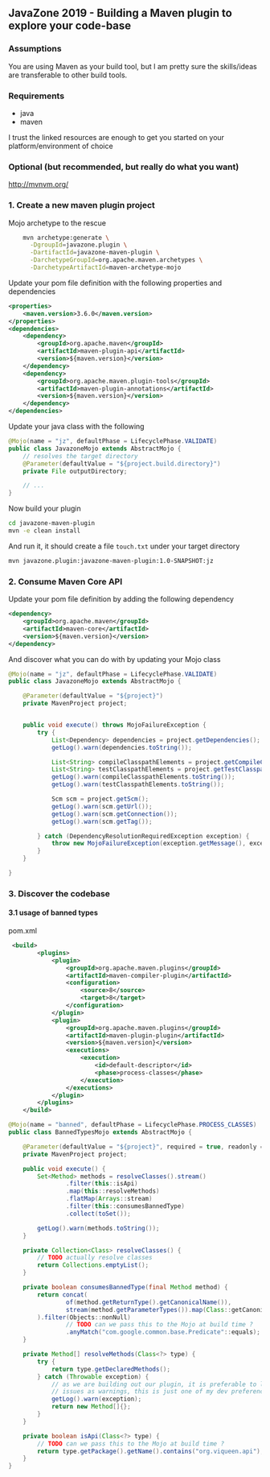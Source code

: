 ## JavaZone 2019 - Building a Maven plugin to explore your code-base

### Assumptions

You are using Maven as your build tool, but I am pretty sure the skills/ideas are transferable to other build tools.

### Requirements

* java
* maven

I trust the linked resources are enough to get you started on your platform/environment of choice

### Optional (but recommended, but really do what you want)

http://mvnvm.org/



### 1. Create a new maven plugin project

Mojo archetype to the rescue

```bash
    mvn archetype:generate \
      -DgroupId=javazone.plugin \
      -DartifactId=javazone-maven-plugin \
      -DarchetypeGroupId=org.apache.maven.archetypes \
      -DarchetypeArtifactId=maven-archetype-mojo
```

Update your pom file definition with the following properties and dependencies

```xml
<properties>
    <maven.version>3.6.0</maven.version>
</properties>
<dependencies>
    <dependency>
        <groupId>org.apache.maven</groupId>
        <artifactId>maven-plugin-api</artifactId>
        <version>${maven.version}</version>
    </dependency>
    <dependency>
        <groupId>org.apache.maven.plugin-tools</groupId>
        <artifactId>maven-plugin-annotations</artifactId>
        <version>${maven.version}</version>
    </dependency>
</dependencies>
```

Update your java class with the following

```java
@Mojo(name = "jz", defaultPhase = LifecyclePhase.VALIDATE)
public class JavazoneMojo extends AbstractMojo {
    // resolves the target directory
    @Parameter(defaultValue = "${project.build.directory}")
    private File outputDirectory;

    // ...
}
```

Now build your plugin

```bash
cd javazone-maven-plugin
mvn -e clean install

```

And run it, it should create a file `touch.txt` under your target directory

```bash
mvn javazone.plugin:javazone-maven-plugin:1.0-SNAPSHOT:jz
```

### 2. Consume Maven Core API

Update your pom file definition by adding the following dependency

```xml
<dependency>
    <groupId>org.apache.maven</groupId>
    <artifactId>maven-core</artifactId>
    <version>${maven.version}</version>
</dependency>
```

And discover what you can do with by updating your Mojo class

```java
@Mojo(name = "jz", defaultPhase = LifecyclePhase.VALIDATE)
public class JavazoneMojo extends AbstractMojo {

    @Parameter(defaultValue = "${project}")
    private MavenProject project;


    public void execute() throws MojoFailureException {
        try {
            List<Dependency> dependencies = project.getDependencies();
            getLog().warn(dependencies.toString());

            List<String> compileClasspathElements = project.getCompileClasspathElements();
            List<String> testClasspathElements = project.getTestClasspathElements();
            getLog().warn(compileClasspathElements.toString());
            getLog().warn(testClasspathElements.toString());

            Scm scm = project.getScm();
            getLog().warn(scm.getUrl());
            getLog().warn(scm.getConnection());
            getLog().warn(scm.getTag());

        } catch (DependencyResolutionRequiredException exception) {
            throw new MojoFailureException(exception.getMessage(), exception);
        }
    }

}
```

### 3. Discover the codebase

#### 3.1 usage of banned types

pom.xml

```xml
 <build>
        <plugins>
            <plugin>
                <groupId>org.apache.maven.plugins</groupId>
                <artifactId>maven-compiler-plugin</artifactId>
                <configuration>
                    <source>8</source>
                    <target>8</target>
                </configuration>
            </plugin>
            <plugin>
                <groupId>org.apache.maven.plugins</groupId>
                <artifactId>maven-plugin-plugin</artifactId>
                <version>${maven.version}</version>
                <executions>
                    <execution>
                        <id>default-descriptor</id>
                        <phase>process-classes</phase>
                    </execution>
                </executions>
            </plugin>
        </plugins>
    </build>
```

```java
@Mojo(name = "banned", defaultPhase = LifecyclePhase.PROCESS_CLASSES)
public class BannedTypesMojo extends AbstractMojo {

    @Parameter(defaultValue = "${project}", required = true, readonly = true)
    private MavenProject project;

    public void execute() {
        Set<Method> methods = resolveClasses().stream()
                .filter(this::isApi)
                .map(this::resolveMethods)
                .flatMap(Arrays::stream)
                .filter(this::consumesBannedType)
                .collect(toSet());

        getLog().warn(methods.toString());
    }

    private Collection<Class> resolveClasses() {
        // TODO actually resolve classes
        return Collections.emptyList();
    }

    private boolean consumesBannedType(final Method method) {
        return concat(
                of(method.getReturnType().getCanonicalName()),
                stream(method.getParameterTypes()).map(Class::getCanonicalName)
        ).filter(Objects::nonNull)
                // TODO can we pass this to the Mojo at build time ?
                .anyMatch("com.google.common.base.Predicate"::equals);
    }

    private Method[] resolveMethods(Class<?> type) {
        try {
            return type.getDeclaredMethods();
        } catch (Throwable exception) {
            // as we are building out our plugin, it is preferable to let it do its magic and report
            // issues as warnings, this is just one of my dev preferences really
            getLog().warn(exception);
            return new Method[]{};
        }
    }

    private boolean isApi(Class<?> type) {
        // TODO can we pass this to the Mojo at build time ?
        return type.getPackage().getName().contains("org.viqueen.api");
    }
}
```

